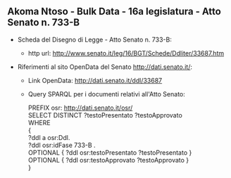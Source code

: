 ## Akoma Ntoso - Bulk Data - 16a legislatura - Atto Senato n. 733-B ##

* Scheda del Disegno di Legge - Atto Senato n. 733-B:
	* http url: http://www.senato.it/leg/16/BGT/Schede/Ddliter/33687.htm

* Riferimenti al sito OpenData del Senato http://dati.senato.it/:
	* Link OpenData: http://dati.senato.it/ddl/33687
	* Query SPARQL per i documenti relativi all'Atto Senato:

        PREFIX osr: <http://dati.senato.it/osr/>  
		SELECT DISTINCT ?testoPresentato ?testoApprovato  
		WHERE  
		{  
		    ?ddl a osr:Ddl.  
		    ?ddl osr:idFase 733-B .  
		    OPTIONAL { ?ddl osr:testoPresentato ?testoPresentato }  
		    OPTIONAL { ?ddl osr:testoApprovato ?testoApprovato }  
		}
		